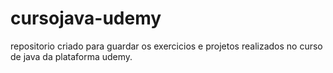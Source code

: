 # cursojava-udemy
repositorio criado para guardar os exercicios e projetos realizados no curso de java da plataforma udemy.
